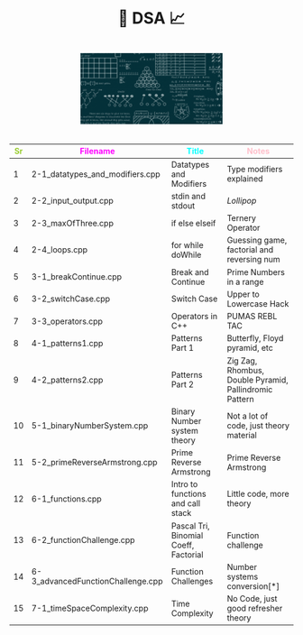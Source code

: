 <h1>
  <p align="center">
  <b>🔗 DSA 📈</b>
  <br><br>
  <img src="./assets/banner.gif" width="50%">
  </p>
</h1>

| <font color="yellowgreen">Sr</font> | <font color="magenta">Filename</font> | <font color="cyan">Title</font>       | <font color="pink">Notes</font>                        |
| ----------------------------------- | ------------------------------------- | ------------------------------------- | ------------------------------------------------------ |
| 1                                   | 2-1_datatypes_and_modifiers.cpp       | Datatypes and Modifiers               | Type modifiers explained                               |
| 2                                   | 2-2_input_output.cpp                  | stdin and stdout                      | _Lollipop_                                             |
| 3                                   | 2-3_maxOfThree.cpp                    | if else elseif                        | Ternery Operator                                       |
| 4                                   | 2-4_loops.cpp                         | for while doWhile                     | Guessing game, factorial and reversing num             |
| 5                                   | 3-1_breakContinue.cpp                 | Break and Continue                    | Prime Numbers in a range                               |
| 6                                   | 3-2_switchCase.cpp                    | Switch Case                           | Upper to Lowercase Hack                                |
| 7                                   | 3-3_operators.cpp                     | Operators in C++                      | PUMAS REBL TAC                                         |
| 8                                   | 4-1_patterns1.cpp                     | Patterns Part 1                       | Butterfly, Floyd pyramid, etc                          |
| 9                                   | 4-2_patterns2.cpp                     | Patterns Part 2                       | Zig Zag, Rhombus, Double Pyramid, Pallindromic Pattern |
| 10                                  | 5-1_binaryNumberSystem.cpp            | Binary Number system theory           | Not a lot of code, just theory material                |
| 11                                  | 5-2_primeReverseArmstrong.cpp         | Prime Reverse Armstrong               | Prime Reverse Armstrong                                |
| 12                                  | 6-1_functions.cpp                     | Intro to functions and call stack     | Little code, more theory                               |
| 13                                  | 6-2_functionChallenge.cpp             | Pascal Tri, Binomial Coeff, Factorial | Function challenge                                     |
| 14                                  | 6-3_advancedFunctionChallenge.cpp     | Function Challenges                   | Number systems conversion[*]                           |
| 15                                  | 7-1_timeSpaceComplexity.cpp           | Time Complexity                       | No Code, just good refresher theory                    |
